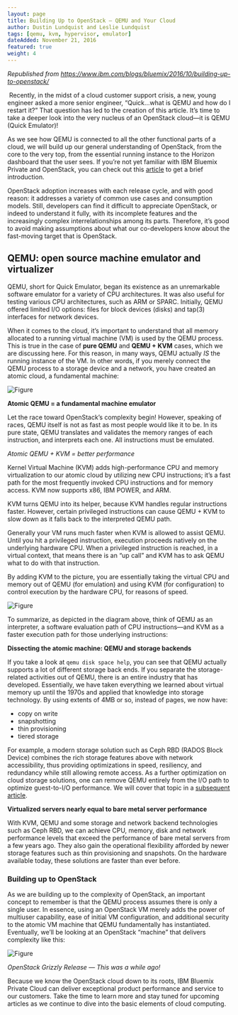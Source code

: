 ```yaml
---
layout: page
title: Building Up to OpenStack — QEMU and Your Cloud
author: Dustin Lundquist and Leslie Lundquist
tags: [qemu, kvm, hypervisor, emulator]
dateAdded: November 21, 2016
featured: true
weight: 4
---
```


_Republished from https://www.ibm.com/blogs/bluemix/2016/10/building-up-to-openstack/_

 Recently, in the midst of a cloud customer support crisis, a new, young engineer asked a more senior engineer, “Quick…what is QEMU and how do I restart it?” That question has led to the creation of this article. It’s time to take a deeper look into the very nucleus of an OpenStack cloud—it is QEMU (Quick Emulator)!

As we see how QEMU is connected to all the other functional parts of a cloud, we will build up our general understanding of OpenStack, from the core to the very top, from the essential running instance to the Horizon dashboard that the user sees. If you’re not yet familiar with IBM Bluemix Private and OpenStack, you can check out this [article]() to get a brief introduction.

OpenStack adoption increases with each release cycle, and with good reason: it addresses a variety of common use cases and consumption models. Still, developers can find it difficult to appreciate OpenStack, or indeed to understand it fully, with its incomplete features and the increasingly complex interrelationships among its parts. Therefore, it’s good to avoid making assumptions about what our co-developers know about the fast-moving target that is OpenStack.

## QEMU: open source machine emulator and virtualizer

QEMU, short for Quick Emulator, began its existence as an unremarkable software emulator for a variety of CPU architectures. It was also useful for testing various CPU architectures, such as ARM or SPARC. Initially, QEMU offered limited I/O options: files for block devices (disks) and tap(3) interfaces for network devices.

When it comes to the cloud, it’s important to understand that all memory allocated to a running virtual machine (VM) is used by the QEMU process. This is true in the case of **pure QEMU** and **QEMU + KVM** cases, which we are discussing here. For this reason, in many ways, QEMU actually _IS_ the running instance of the VM. In other words, if you merely connect the QEMU process to a storage device and a network, you have created an atomic cloud, a fundamental machine:

![Figure]({{site.baseurl}}/img/Atomic_qemu.png)

**Atomic QEMU = a fundamental machine emulator**

Let the race toward OpenStack’s complexity begin! However, speaking of races, QEMU itself is not as fast as most people would like it to be. In its pure state, QEMU translates and validates the memory ranges of each instruction, and interprets each one. All instructions must be emulated.

_Atomic QEMU + KVM = better performance_

Kernel Virtual Machine (KVM) adds high-performance CPU and memory virtualization to our atomic cloud by utilizing new CPU instructions; it’s a fast path for the most frequently invoked CPU instructions and for memory access. KVM now supports x86, IBM POWER, and ARM.

KVM turns QEMU into its helper, because KVM handles regular instructions faster. However, certain privileged instructions can cause QEMU + KVM to slow down as it falls back to the interpreted QEMU path.

Generally your VM runs much faster when KVM is allowed to assist QEMU. Until you hit a privileged instruction, execution proceeds natively on the underlying hardware CPU. When a privileged instruction is reached, in a virtual context, that means there is an “up call” and KVM has to ask QEMU what to do with that instruction.

By adding KVM to the picture, you are essentially taking the virtual CPU and memory out of QEMU (for emulation) and using KVM (for configuration) to control execution by the hardware CPU, for reasons of speed.

![Figure]({{site.baseurl}}/img/Atomic_QEMU%2BKVM.PNG)

To summarize, as depicted in the diagram above, think of QEMU as an interpreter, a software evaluation path of CPU instructions––and KVM as a faster execution path for those underlying instructions:

**Dissecting the atomic machine: QEMU and storage backends**

If you take a look at `qemu disk space help`, you can see that QEMU actually supports a lot of different storage back ends. If you separate the storage-related activities out of QEMU, there is an entire industry that has developed. Essentially, we have taken everything we learned about virtual memory up until the 1970s and applied that knowledge into storage technology. By using extents of 4MB or so, instead of pages, we now have:

 * copy on write
 * snapshotting
 * thin provisioning
 * tiered storage

For example, a modern storage solution such as Ceph RBD (RADOS Block Device) combines the rich storage features above with network accessibility, thus providing optimizations in speed, resiliency, and redundancy while still allowing remote access.
As a further optimization on cloud storage solutions, one can remove QEMU entirely from the I/O path to optimize guest-to-I/O performance. We will cover that topic in a [subsequent article](http://ibm-blue-box-help.github.io/help-documentation/gettingstarted/userguides/Improving_Cloud_Performance/).

**Virtualized servers nearly equal to bare metal server performance**

With KVM, QEMU and some storage and network backend technologies such as Ceph RBD, we can achieve CPU, memory, disk and network performance levels that exceed the performance of bare metal servers from a few years ago. They also gain the operational flexibility afforded by newer storage features such as thin provisioning and snapshots. On the hardware available today, these solutions are faster than ever before.

### Building up to OpenStack

As we are building up to the complexity of OpenStack, an important concept to remember is that the QEMU process assumes there is only a single user. In essence, using an OpenStack VM merely adds the power of multiuser capability, ease of initial VM configuration, and additional security to the atomic VM machine that QEMU fundamentally has instantiated. Eventually, we’ll be looking at an OpenStack “machine” that delivers complexity like this:

![Figure]({{site.baseurl}}/img/Complicated_openstack.png)

_OpenStack Grizzly Release — This was a while ago!_

Because we know the OpenStack cloud down to its roots, IBM Bluemix Private Cloud can deliver exceptional product performance and service to our customers. Take the time to learn more  and stay tuned for upcoming articles as we continue to dive into the basic elements of cloud computing.
